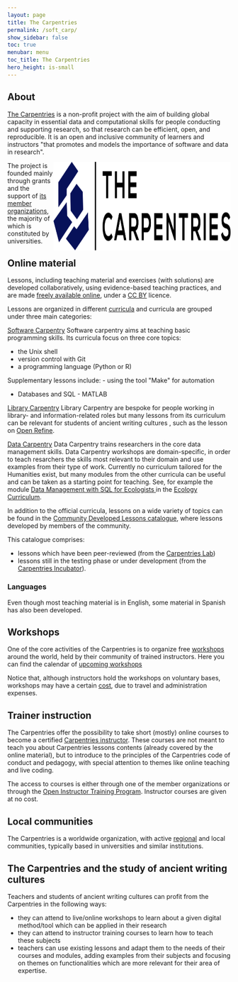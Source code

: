 ```yaml
---
layout: page
title: The Carpentries
permalink: /soft_carp/
show_sidebar: false
toc: true
menubar: menu
toc_title: The Carpentries
hero_height: is-small
---
```

## About


[The Carpentries](https://carpentries.org) is a non-profit project with the aim of building global capacity in essential data and 
computational skills for people conducting and supporting research, so that research can be efficient, open, and reproducible. It is 
an open and inclusive community of learners and instructors "that promotes and models the importance of software and data in research". 
 
  <img src="/guidelines/images/carpentries.svg" style="float:right; width:400px; height:200px;">
  
The project is founded mainly through grants and the support of [its member organizations](https://carpentries.org/members/), 
the majority of which is constituted by universities.

## Online material

Lessons, including teaching material and exercises (with solutions) are developed collaboratively, using evidence-based teaching practices, 
and are made [freely available online](https://carpentries.org/workshops-curricula/), under a
 [CC BY](https://creativecommons.org/licenses/by/4.0/) licence.

Lessons are organized in different [curricula](https://carpentries.org/workshops-curricula/)
and curricula are grouped under three main categories:

[Software Carpentry](https://software-carpentry.org/lessons/)
Software carpentry aims at teaching basic programming skills. Its curricula focus on three core topics: 
- the Unix shell
- version control with Git
- a programming language (Python or R)

Supplementary lessons include:
- using the tool "Make" for automation
- Databases and SQL
- MATLAB

[Library Carpentry](https://librarycarpentry.org/lessons/)
Library Carpentry are bespoke for people working in library- and information-related roles but many lessons from its curriculum can be relevant 
for students of ancient writing cultures , such as the lesson on [Open Refine](https://librarycarpentry.org/lc-open-refine/).

[Data Carpentry](https://datacarpentry.org/lessons/)
Data Carpentry trains researchers in the core data management skills. Data Carpentry workshops are domain-specific, in order to teach resarchers the skills most relevant to their
domain and use examples from their type of work. Currently no curriculum tailored for the Humanities exist, but many modules from the other
curricula can be useful and can be taken as a starting point for teaching. See, for example the module
 [Data Management with SQL for Ecologists ](https://datacarpentry.org/sql-ecology-lesson) in the
  [Ecology Curriculum](https://datacarpentry.org/lessons/#ecology-workshop).

In addition to the official curricula, lessons on a wide variety of topics can be found in the 
[Community Developed Lessons catalogue](https://carpentries.org/community-lessons/), where lessons developed by members 
of the community. 

This catalogue comprises:

- lessons which have been peer-reviewed (from the [Carpentries Lab](https://carpentries.org/community-lessons/#the-carpentries-lab))
- lessons still in the testing phase or under development (from the [Carpentries Incubator](https://carpentries-incubator.org/)).

### Languages
Even though most teaching material is in English, some material in Spanish has also been developed.

## Workshops
One of the core activities of the Carpentries is to organize free [workshops](https://carpentries.org/workshops/) around the world, held
by their community of trained instructors. Here you can find the calendar of
 [upcoming workshops](https://carpentries.org/workshops/#workshop-upcoming)

Notice that, although instructors hold the workshops on voluntary bases, workshops may have a 
certain [cost](https://carpentries.org/workshops/#workshop-cost), due to travel and administration expenses.

## Trainer instruction
The Carpentries offer the possibility to take short (mostly) online courses to become a certified
[Carpentries instructor](https://carpentries.org/become-instructor/).  These courses are not meant to teach you about Carpentries lessons 
contents (already covered by the online material), but to introduce to the principles of the Carpentries code of conduct and pedagogy,
with special attention to themes like online teaching and live coding. 

The access to courses is either through one of the member organizations
or through the [Open Instructor Training Program](https://amy.carpentries.org/forms/request_training/). Instructor courses
are given at no cost.

## Local communities
The Carpentries is a worldwide organization, with 
active [regional](https://carpentries.org/community/#carpentries-en-latinoam%C3%A9rica) and local communities, 
typically based in universities and similar institutions.  

## The Carpentries and the study of ancient writing cultures
Teachers and students of ancient writing cultures can profit from the Carpentries in the following ways:
- they can attend to live/online workshops to learn about a given digital method/tool which can be applied in their research
- they can attend to instructor training courses to learn how to teach these subjects
- teachers can use existing lessons and adapt them to the needs of their courses and modules, adding examples from their subjects and
focusing on themes on functionalities which are more relevant for their area of expertise.

